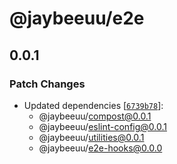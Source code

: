 # @jaybeeuu/e2e

## 0.0.1

### Patch Changes

- Updated dependencies [[`6739b78`](https://github.com/jaybeeuu/jaybeeuu-dev/commit/6739b78baffbb5bac51177d222218ea755d88bf3)]:
  - @jaybeeuu/compost@0.0.1
  - @jaybeeuu/eslint-config@0.0.1
  - @jaybeeuu/utilities@0.0.1
  - @jaybeeuu/e2e-hooks@0.0.0
